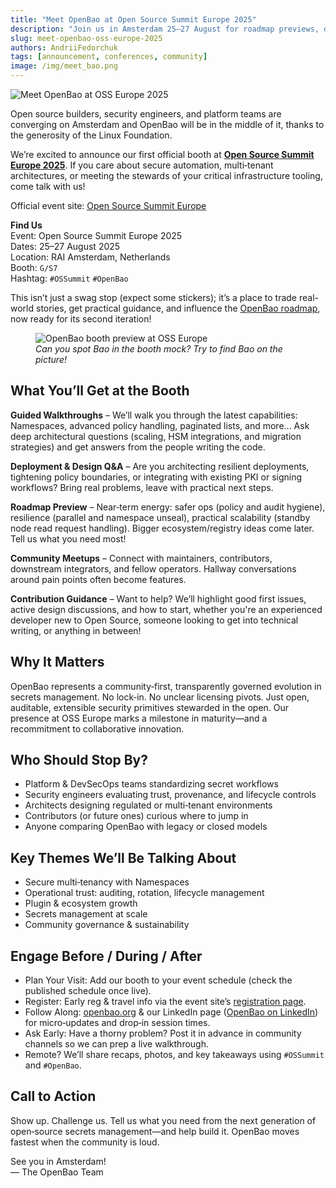 ```yaml
---
title: "Meet OpenBao at Open Source Summit Europe 2025"
description: "Join us in Amsterdam 25–27 August for roadmap previews, deep-dive Q&A, and hands-on conversations about open-source secrets management."
slug: meet-openbao-oss-europe-2025
authors: AndriiFedorchuk
tags: [announcement, conferences, community]
image: /img/meet_bao.png
---
```


![Meet OpenBao at OSS Europe 2025](/img/ossummit_meet_bao.png)

Open source builders, security engineers, and platform teams are converging on Amsterdam and OpenBao will be in the middle of it, thanks to the generosity of the Linux Foundation.

We’re excited to announce our first official booth at **[Open Source Summit Europe 2025](https://events.linuxfoundation.org/open-source-summit-europe/)**. If you care about secure automation, multi‑tenant architectures, or meeting the stewards of your critical infrastructure tooling, come talk with us!

Official event site: [Open Source Summit Europe](https://events.linuxfoundation.org/open-source-summit-europe/)

**Find Us**  
Event: Open Source Summit Europe 2025  
Dates: 25–27 August 2025  
Location: RAI Amsterdam, Netherlands  
Booth: `G/S7`  
Hashtag: `#OSSummit` `#OpenBao`  

This isn’t just a swag stop (expect some stickers); it’s a place to trade real-world stories, get practical guidance, and influence the [OpenBao roadmap](https://github.com/openbao/openbao/issues/569), now ready for its second iteration!

<!-- truncate -->

<figure>
	<img src="/img/ossummit_bao_booth.png" alt="OpenBao booth preview at OSS Europe" />
	<figcaption><em>Can you spot Bao in the booth mock? Try to find Bao on the picture!</em></figcaption>
</figure>

## What You’ll Get at the Booth

**Guided Walkthroughs** – We’ll walk you through the latest capabilities: Namespaces, advanced policy handling, paginated lists, and more... Ask deep architectural questions (scaling, HSM integrations, and migration strategies) and get answers from the people writing the code.

**Deployment & Design Q&A** – Are you architecting resilient deployments, tightening policy boundaries, or integrating with existing PKI or signing workflows? Bring real problems, leave with practical next steps.

**Roadmap Preview** – Near‑term energy: safer ops (policy and audit hygiene), resilience (parallel and namespace unseal), practical scalability (standby node read request handling). Bigger ecosystem/registry ideas come later. Tell us what you need most!

**Community Meetups** – Connect with maintainers, contributors, downstream integrators, and fellow operators. Hallway conversations around pain points often become features.

**Contribution Guidance** – Want to help? We’ll highlight good first issues, active design discussions, and how to start, whether you're an experienced developer new to Open Source, someone looking to get into technical writing, or anything in between!

## Why It Matters

OpenBao represents a community‑first, transparently governed evolution in secrets management. No lock‑in. No unclear licensing pivots. Just open, auditable, extensible security primitives stewarded in the open. Our presence at OSS Europe marks a milestone in maturity—and a recommitment to collaborative innovation.

## Who Should Stop By?

- Platform & DevSecOps teams standardizing secret workflows
- Security engineers evaluating trust, provenance, and lifecycle controls
- Architects designing regulated or multi‑tenant environments
- Contributors (or future ones) curious where to jump in
- Anyone comparing OpenBao with legacy or closed models

## Key Themes We’ll Be Talking About

- Secure multi‑tenancy with Namespaces
- Operational trust: auditing, rotation, lifecycle management
- Plugin & ecosystem growth
- Secrets management at scale
- Community governance & sustainability

## Engage Before / During / After

- Plan Your Visit: Add our booth to your event schedule (check the published schedule once live).
- Register: Early reg & travel info via the event site’s [registration page](https://events.linuxfoundation.org/open-source-summit-europe/register/).
- Follow Along: [openbao.org](https://openbao.org) & our LinkedIn page ([OpenBao on LinkedIn](https://www.linkedin.com/company/openbao)) for micro‑updates and drop‑in session times.
- Ask Early: Have a thorny problem? Post it in advance in community channels so we can prep a live walkthrough.
- Remote? We’ll share recaps, photos, and key takeaways using `#OSSummit` and `#OpenBao`.

## Call to Action

Show up. Challenge us. Tell us what you need from the next generation of open‑source secrets management—and help build it. OpenBao moves fastest when the community is loud.

See you in Amsterdam!  
— The OpenBao Team